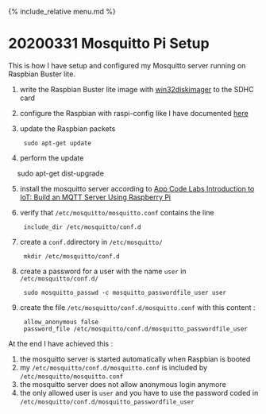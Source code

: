 {% include_relative menu.md %}

# 20200331 Mosquitto Pi Setup

This is how I have setup and configured my Mosquitto server running on Raspbian Buster lite.

1. write the Raspbian Buster lite image with [win32diskimager](https://sourceforge.net/projects/win32diskimager/) to the SDHC card
2. configure the Raspbian with raspi-config like I have documented [here](https://andrerolfs.github.io/20170426_Raspberry_Pi_raspi-config.html)
3. update the Raspbian packets

        sudo apt-get update
        
4. perform the update

        sudo apt-get dist-upgrade
                
5. install the mosquitto server according to [App Code Labs
 Introduction to IoT: Build an MQTT Server Using Raspberry Pi](https://appcodelabs.com/introduction-to-iot-build-an-mqtt-server-using-raspberry-pi)

6. verify that `/etc/mosquitto/mosquitto.conf` contains the line

        include_dir /etc/mosquitto/conf.d

7. create a `conf.d`directory in `/etc/mosquitto/`

        mkdir /etc/mosquitto/conf.d

8. create a password for a user with the name `user` in `/etc/mosquitto/conf.d/`

        sudo mosquitto_passwd -c mosquitto_passwordfile_user user
   
9. create the file `/etc/mosquitto/conf.d/mosquitto.conf` with this content :

        allow_anonymous false
        password_file /etc/mosquitto/conf.d/mosquitto_passwordfile_user
   
At the end I have achieved this :

1. the mosquitto server is started automatically when Raspbian is booted
2. my `/etc/mosquitto/conf.d/mosquitto.conf` is included by `/etc/mosquitto/mosquitto.conf`
3. the mosquitto server does not allow anonymous login anymore
4. the only allowed user is `user` and you have to use the password coded in `/etc/mosquitto/conf.d/mosquitto_passwordfile_user`

